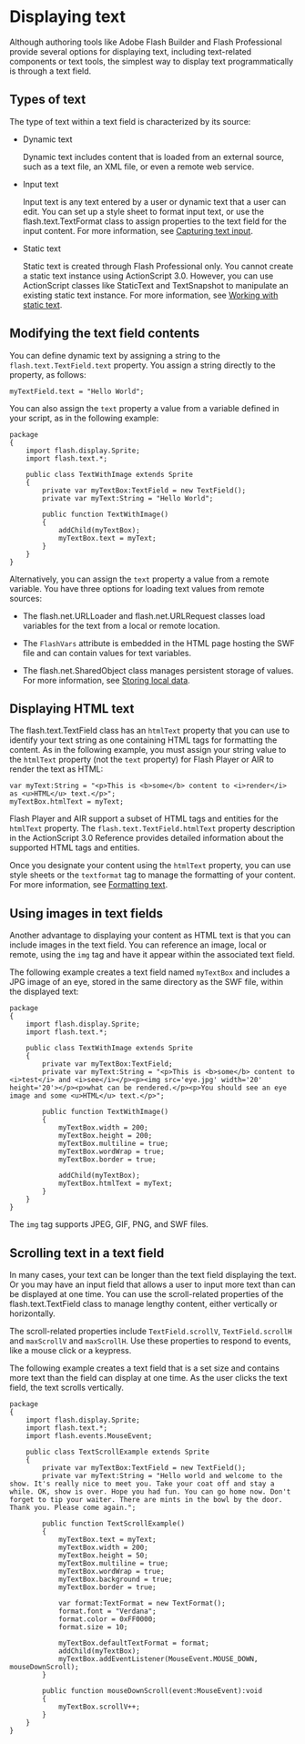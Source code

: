 # Displaying text

Although authoring tools like Adobe Flash Builder and Flash Professional provide
several options for displaying text, including text-related components or text
tools, the simplest way to display text programmatically is through a text
field.

## Types of text

The type of text within a text field is characterized by its source:

- Dynamic text

  Dynamic text includes content that is loaded from an external source, such as
  a text file, an XML file, or even a remote web service.

- Input text

  Input text is any text entered by a user or dynamic text that a user can edit.
  You can set up a style sheet to format input text, or use the
  flash.text.TextFormat class to assign properties to the text field for the
  input content. For more information, see
  [Capturing text input](./capturing-text-input.md).

- Static text

  Static text is created through Flash Professional only. You cannot create a
  static text instance using ActionScript 3.0. However, you can use ActionScript
  classes like StaticText and TextSnapshot to manipulate an existing static text
  instance. For more information, see
  [Working with static text](./working-with-static-text.md).

## Modifying the text field contents

You can define dynamic text by assigning a string to the
`flash.text.TextField.text` property. You assign a string directly to the
property, as follows:

    myTextField.text = "Hello World";

You can also assign the `text` property a value from a variable defined in your
script, as in the following example:

    package
    {
    	import flash.display.Sprite;
    	import flash.text.*;

    	public class TextWithImage extends Sprite
    	{
    		private var myTextBox:TextField = new TextField();
    		private var myText:String = "Hello World";

    		public function TextWithImage()
    		{
    			addChild(myTextBox);
    			myTextBox.text = myText;
    		}
    	}
    }

Alternatively, you can assign the `text` property a value from a remote
variable. You have three options for loading text values from remote sources:

- The flash.net.URLLoader and flash.net.URLRequest classes load variables for
  the text from a local or remote location.

- The `FlashVars` attribute is embedded in the HTML page hosting the SWF file
  and can contain values for text variables.

- The flash.net.SharedObject class manages persistent storage of values. For
  more information, see
  [Storing local data](WS86fc450a3af174de7b9be8751220e1c6551-8000.html).

## Displaying HTML text

The flash.text.TextField class has an `htmlText` property that you can use to
identify your text string as one containing HTML tags for formatting the
content. As in the following example, you must assign your string value to the
`htmlText` property (not the `text` property) for Flash Player or AIR to render
the text as HTML:

    var myText:String = "<p>This is <b>some</b> content to <i>render</i> as <u>HTML</u> text.</p>";
    myTextBox.htmlText = myText;

Flash Player and AIR support a subset of HTML tags and entities for the
`htmlText` property. The `flash.text.TextField.htmlText` property description in
the ActionScript 3.0 Reference provides detailed information about the supported
HTML tags and entities.

Once you designate your content using the `htmlText` property, you can use style
sheets or the `textformat` tag to manage the formatting of your content. For
more information, see [Formatting text](./formatting-text.md).

## Using images in text fields

Another advantage to displaying your content as HTML text is that you can
include images in the text field. You can reference an image, local or remote,
using the `img` tag and have it appear within the associated text field.

The following example creates a text field named `myTextBox` and includes a JPG
image of an eye, stored in the same directory as the SWF file, within the
displayed text:

    package
    {
    	import flash.display.Sprite;
    	import flash.text.*;

    	public class TextWithImage extends Sprite
    	{
    		private var myTextBox:TextField;
    		private var myText:String = "<p>This is <b>some</b> content to <i>test</i> and <i>see</i></p><p><img src='eye.jpg' width='20' height='20'></p><p>what can be rendered.</p><p>You should see an eye image and some <u>HTML</u> text.</p>";

    		public function TextWithImage()
    		{
    			myTextBox.width = 200;
    			myTextBox.height = 200;
    			myTextBox.multiline = true;
    			myTextBox.wordWrap = true;
    			myTextBox.border = true;

    			addChild(myTextBox);
    			myTextBox.htmlText = myText;
    		}
    	}
    }

The `img` tag supports JPEG, GIF, PNG, and SWF files.

## Scrolling text in a text field

In many cases, your text can be longer than the text field displaying the text.
Or you may have an input field that allows a user to input more text than can be
displayed at one time. You can use the scroll-related properties of the
flash.text.TextField class to manage lengthy content, either vertically or
horizontally.

The scroll-related properties include `TextField.scrollV`, `TextField.scrollH`
and `maxScrollV` and `maxScrollH`. Use these properties to respond to events,
like a mouse click or a keypress.

The following example creates a text field that is a set size and contains more
text than the field can display at one time. As the user clicks the text field,
the text scrolls vertically.

    package
    {
    	import flash.display.Sprite;
    	import flash.text.*;
    	import flash.events.MouseEvent;

    	public class TextScrollExample extends Sprite
    	{
    		private var myTextBox:TextField = new TextField();
    		private var myText:String = "Hello world and welcome to the show. It's really nice to meet you. Take your coat off and stay a while. OK, show is over. Hope you had fun. You can go home now. Don't forget to tip your waiter. There are mints in the bowl by the door. Thank you. Please come again.";

    		public function TextScrollExample()
    		{
    			myTextBox.text = myText;
    			myTextBox.width = 200;
    			myTextBox.height = 50;
    			myTextBox.multiline = true;
    			myTextBox.wordWrap = true;
    			myTextBox.background = true;
    			myTextBox.border = true;

    			var format:TextFormat = new TextFormat();
    			format.font = "Verdana";
    			format.color = 0xFF0000;
    			format.size = 10;

    			myTextBox.defaultTextFormat = format;
    			addChild(myTextBox);
    			myTextBox.addEventListener(MouseEvent.MOUSE_DOWN, mouseDownScroll);
    		}

    		public function mouseDownScroll(event:MouseEvent):void
    		{
    			myTextBox.scrollV++;
    		}
    	}
    }
